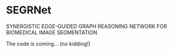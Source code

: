 # SEGRNet
SYNERGISTIC EDGE-GUIDED GRAPH REASONING NETWORK FOR BIOMEDICAL IMAGE SEGMENTATION

The code is coming... (no kidding!)
